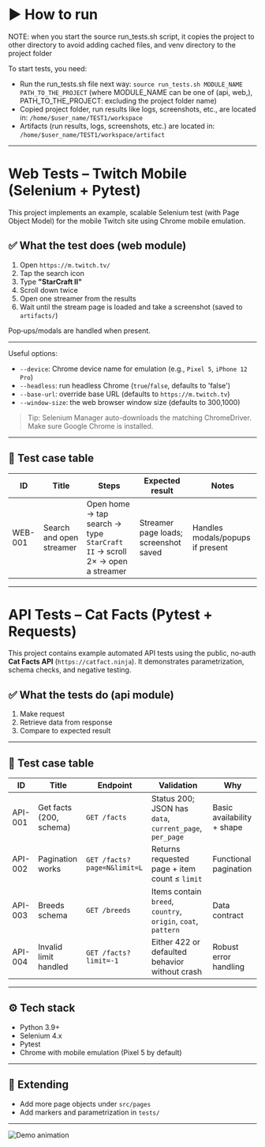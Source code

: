 # ▶️ How to run
NOTE: when you start the source run_tests.sh script, it copies the project to other directory to avoid adding cached files,
 and venv directory to the project folder

To start tests, you need:
- Run the run_tests.sh file next way: ```source run_tests.sh MODULE_NAME PATH_TO_THE_PROJECT```
  (where MODULE_NAME can be one of (api, web,), PATH_TO_THE_PROJECT: excluding the project folder name)
- Copied project folder, run results like logs, screenshots, etc., are located in: `/home/$user_name/TEST1/workspace`
- Artifacts (run results, logs, screenshots, etc.) are located in: `/home/$user_name/TEST1/workspace/artifact`

---

# Web Tests – Twitch Mobile (Selenium + Pytest)

This project implements an example, scalable Selenium test (with Page Object Model) for the mobile Twitch site using Chrome mobile emulation.

## ✅ What the test does (web module)
1. Open `https://m.twitch.tv/`
2. Tap the search icon
3. Type **"StarCraft II"**
4. Scroll down twice
5. Open one streamer from the results
6. Wait until the stream page is loaded and take a screenshot (saved to `artifacts/`)

Pop‑ups/modals are handled when present.

---

Useful options:
- `--device`: Chrome device name for emulation (e.g., `Pixel 5`, `iPhone 12 Pro`)
- `--headless`: run headless Chrome (`true`/`false`, defaults to 'false')
- `--base-url`: override base URL (defaults to `https://m.twitch.tv`)
- `--window-size`: the web browser window size (defaults to 300,1000)

> Tip: Selenium Manager auto-downloads the matching ChromeDriver. Make sure Google Chrome is installed.

---

## 🧪 Test case table

| ID | Title | Steps | Expected result | Notes |
|----|-------|-------|-----------------|-------|
| WEB-001 | Search and open streamer | Open home → tap search → type `StarCraft II` → scroll 2× → open a streamer | Streamer page loads; screenshot saved | Handles modals/popups if present |

---

# API Tests – Cat Facts (Pytest + Requests)

This project contains example automated API tests using the public, no‑auth **Cat Facts API** (`https://catfact.ninja`). It demonstrates parametrization, schema checks, and negative testing.

## ✅ What the tests do (api module)
1. Make request
2. Retrieve data from response
3. Compare to expected result

---

## 🧪 Test case table

| ID | Title | Endpoint | Validation | Why |
|----|-------|----------|------------|-----|
| API-001 | Get facts (200, schema) | `GET /facts` | Status 200; JSON has `data`, `current_page`, `per_page` | Basic availability + shape |
| API-002 | Pagination works | `GET /facts?page=N&limit=L` | Returns requested page + item count ≤ `limit` | Functional pagination |
| API-003 | Breeds schema | `GET /breeds` | Items contain `breed`, `country`, `origin`, `coat`, `pattern` | Data contract |
| API-004 | Invalid limit handled | `GET /facts?limit=-1` | Either 422 or defaulted behavior without crash | Robust error handling |

---

## ⚙️ Tech stack
- Python 3.9+
- Selenium 4.x
- Pytest
- Chrome with mobile emulation (Pixel 5 by default)

---

## 🔧 Extending
- Add more page objects under `src/pages`
- Add markers and parametrization in `tests/`

---

![Demo animation](https://github.com/inartov555/python-automation-home-test/blob/main/demo/DEMO%20Sep-12-2025.gif)
